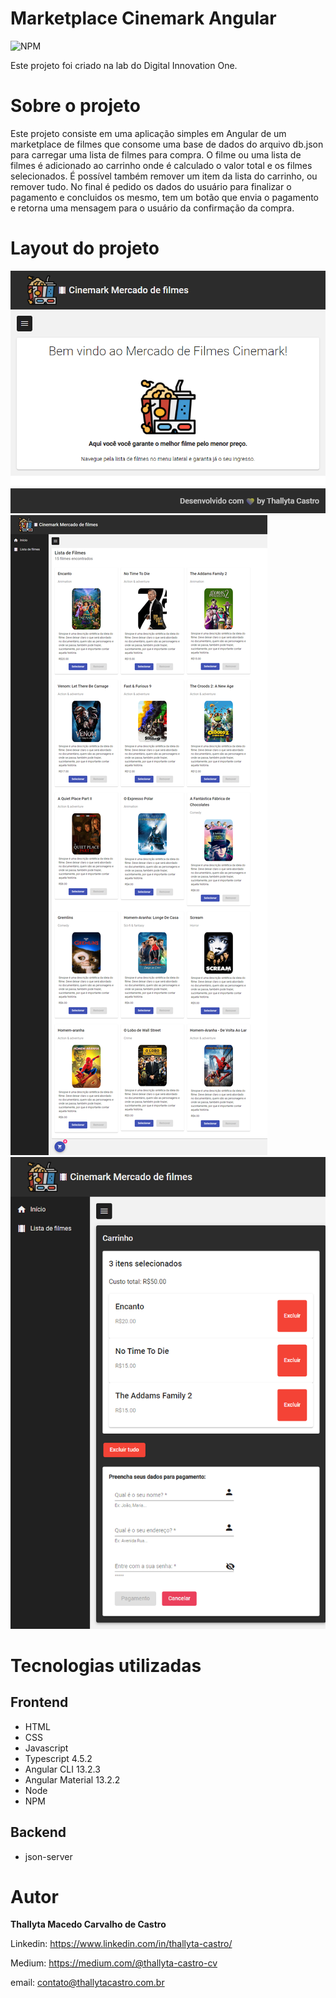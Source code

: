 # Marketplace Cinemark Angular
![NPM](https://img.shields.io/npm/l/react)

Este projeto foi criado na lab do Digital Innovation One.

# Sobre o projeto
Este projeto consiste em uma aplicação simples em Angular de um marketplace de filmes que consome uma base de dados do arquivo db.json para carregar uma lista de filmes para compra.
O filme ou uma lista de filmes é adicionado ao carrinho onde é calculado o valor total e os filmes selecionados. É possível também remover um item da lista do carrinho, ou remover tudo. 
No final é pedido os dados do usuário para finalizar o pagamento e concluidos os mesmo, tem um botão que envia o pagamento e retorna uma mensagem para o usuário da confirmação da compra.

# Layout do projeto

![Home](1.png)
![Lista de Filmes](2.png)
![Carrinho](3.png)

# Tecnologias utilizadas
## Frontend

* HTML
* CSS 
* Javascript
* Typescript 4.5.2
* Angular CLI 13.2.3
* Angular Material 13.2.2
* Node
* NPM

## Backend

* json-server

# Autor
<b>Thallyta Macedo Carvalho de Castro</b>

Linkedin: https://www.linkedin.com/in/thallyta-castro/

Medium: https://medium.com/@thallyta-castro-cv

email: contato@thallytacastro.com.br
